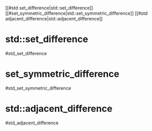 
[[#std set_difference|std::set_difference]]
[[#set_symmetric_difference|std::set_symmetric_difference]]
[[#std adjacent_difference|std::adjacent_difference]]







# std::set_difference
#std_set_difference







# set_symmetric_difference
#std_set_symmetric_difference



# std::adjacent_difference
#std_adjacent_difference







